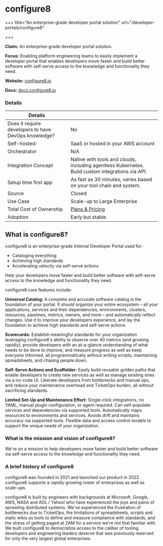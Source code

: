 # configure8

+++
title="An enterprise-grade developer portal solution"
url="/developer-portals/configure8"

+++

**Claim:** An enterprise-grade developer portal solution.

**Focus:** Enabling platform engineering teams to easily implement a developer portal that enables developers move faster and build better software with self-serve access to the knowledge and functionality they need.

**Website:** [configure8.io](https://configure8.io/)

**Docs:** [docs.configure8.io](https://docs.configure8.io/)

### Details

| Details                                              |                                                                                                  |
| ---------------------------------------------------- | ------------------------------------------------------------------------------------------------ |
| Does it require developers to have DevOps knowledge? | No                                                                                               |
| Self-hosted:                                         | SaaS or hosted in your AWS account                                                               |
| Orchestrator                                         | N/A                                                                                              |
| Integration Concept                                  | Native with tools and clouds, including agentless Kubernetes. Build custom integrations via API. |
| Setup time first app                                 | As fast as 30 minutes, varies based on your tool chain and system.                               |
| Source                                               | Closed                                                                                           |
| Use Case                                             | Scale-up to Large Enterprise                                                                     |
| Total Cost of Ownership                              | [Plans & Pricing](https://www.configure8.io/pricing)                                             |
| Adoption                                             | Early but stable                                                                                 |

## What is configure8?

configure8 is an enterprise-grade Internal Developer Portal used for:

- Cataloging everything
- Achieving high standards
- Accelerating velocity via self-serve actions

Help your developers move faster and build better software with self-serve access to the knowledge and functionality they need.

configure8 core features include:

**Universal Catalog:** A complete and accurate software catalog is the foundation of your portal. It should organize your entire ecosystem – all your applications, services and their dependencies, environments, clusters, resources, pipelines, metrics, owners, and more – and automatically reflect changes. Use it to improve your developers experience, and lay the foundation to achieve high standards and self-serve actions.

**Scorecards:** Establish meaningful standards for your organization leveraging configure8's ability to observe over 40 metrics (and growing rapidly), provide developers with an at-a-glance understanding of what needs to be done to improve, and measure progress as well as keep everyone informed, all programmatically without writing scripts, maintaining spreadsheets, and chasing people down.

**Self-Serve Actions and Scaffolder:** Easily build reusable golden paths that enable developers to create new services as well as manage existing ones via a no-code UI. Liberate developers from bottlenecks and manual ops, and reduce your maintenance overhead and TicketOps burden, all without sacrificing standards.

**Limited Set-Up and Maintenance Effort:** Single-click integrations, no YAML, manual plugin configuration, or agent required. Can self-populate services and dependencies via supported tools. Automatically maps resources to environments and services. Avoids drift and maintains accuracy via supported tools. Flexible data and access control models to support the unique needs of your organization.

### What is the mission and vision of configure8?

We're on a mission to help developers move faster and build better software via self-serve access to the knowledge and functionality they need.

### A brief history of configure8

configure8 was founded in 2021 and launched our product in 2022. configure8 supports a rapidly growing roster of enterprises as well as scale-ups.

configure8 is built by engineers with backgrounds at Microsoft, Google, AWS, NASA and AOL / Yahoo! who have experienced the joys and pains of sprawling distributed systems. We've experienced the frustration of bottlenecks due to TicketOps, the limitations of spreadsheets, scripts and static wikis as tools to define and measure compliance with standards, and the stress of getting paged at 2AM for a service we're not that familiar with. We built configure8 to democratize access to the caliber of tooling developers and engineering leaders deserve that was previously reserved for only the very largest global enterprises.
